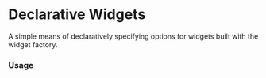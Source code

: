 Declarative Widgets
===================

A simple means of declaratively specifying options for widgets built with the widget factory.

### Usage


